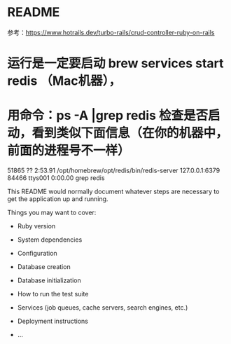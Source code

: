 # README
参考：https://www.hotrails.dev/turbo-rails/crud-controller-ruby-on-rails
# 运行是一定要启动 brew services start redis   （Mac机器），
# 用命令：ps -A |grep redis     检查是否启动，看到类似下面信息（在你的机器中，前面的进程号不一样）                                           
51865 ??         2:53.91 /opt/homebrew/opt/redis/bin/redis-server 127.0.0.1:6379 
84466 ttys001    0:00.00 grep redis


This README would normally document whatever steps are necessary to get the
application up and running.

Things you may want to cover:

* Ruby version

* System dependencies

* Configuration

* Database creation

* Database initialization

* How to run the test suite

* Services (job queues, cache servers, search engines, etc.)

* Deployment instructions

* ...
